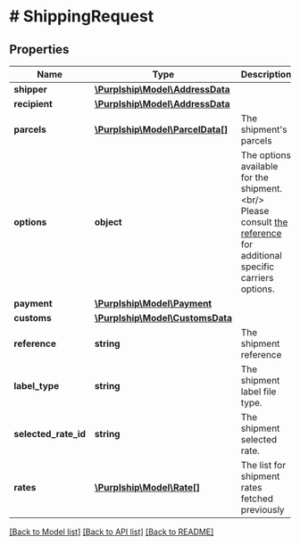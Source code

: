 # # ShippingRequest

## Properties

Name | Type | Description | Notes
------------ | ------------- | ------------- | -------------
**shipper** | [**\Purplship\Model\AddressData**](AddressData.md) |  |
**recipient** | [**\Purplship\Model\AddressData**](AddressData.md) |  |
**parcels** | [**\Purplship\Model\ParcelData[]**](ParcelData.md) | The shipment&#39;s parcels |
**options** | **object** | The options available for the shipment.&lt;br/&gt; Please consult [the reference](#operation/references) for additional specific carriers options. | [optional]
**payment** | [**\Purplship\Model\Payment**](Payment.md) |  |
**customs** | [**\Purplship\Model\CustomsData**](CustomsData.md) |  | [optional]
**reference** | **string** | The shipment reference | [optional]
**label_type** | **string** | The shipment label file type. | [optional] [default to 'PDF']
**selected_rate_id** | **string** | The shipment selected rate. |
**rates** | [**\Purplship\Model\Rate[]**](Rate.md) | The list for shipment rates fetched previously |

[[Back to Model list]](../../README.md#models) [[Back to API list]](../../README.md#endpoints) [[Back to README]](../../README.md)
